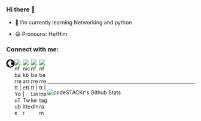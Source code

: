 ### Hi there 👋

<!--
**nfbarrett/nfbarrett** is a ✨ _special_ ✨ repository because its `README.md` (this file) appears on your GitHub profile.-->

<!-- Here are some ideas to get you started: -->
<!-- - 🔭 I’m currently working on ... -->
- 🌱 I’m currently learning Networking and python
<!--- 👯 I’m looking to collaborate on ...-->
<!-- - 🤔 I’m looking for help with ... -->
<!-- - 💬 Ask me about ... -->
<!-- - 📫 How to reach me: ... -->
- 😄 Pronouns: He/Him
<!-- - ⚡ Fun fact: ... -->


### Connect with me:

[<img align="left" alt="nickbarrett.me" width="22px" src="https://raw.githubusercontent.com/iconic/open-iconic/master/svg/globe.svg" />][website]
[<img align="left" alt="nfbarrett | YouTube" width="22px" src="https://cdn.jsdelivr.net/npm/simple-icons@v3/icons/youtube.svg" />][youtube]
[<img align="left" alt="nickbarrett | Twitter" width="22px" src="https://cdn.jsdelivr.net/npm/simple-icons@v3/icons/twitter.svg" />][twitter]
[<img align="left" alt="nfbarrett | LinkedIn" width="22px" src="https://cdn.jsdelivr.net/npm/simple-icons@v3/icons/linkedin.svg" />][linkedin]
[<img align="left" alt="nfbarrett | Instagram" width="22px" src="https://cdn.jsdelivr.net/npm/simple-icons@v3/icons/instagram.svg" />][instagram]

<br />

<br />
<br />

<!-- ### 📺 Latest YouTube Videos -->
<!-- YOUTUBE:START -->

<!-- YOUTUBE:END -->

<!-- ### 📕 Latest Blog Posts -->
<!-- BLOG-POST-LIST:START -->

<!-- BLOG-POST-LIST:END -->
---

<img align="left" alt="codeSTACKr's Github Stats" src="https://github-readme-stats.nfbarrett.vercel.app/api?username=nfbarrett&show_icons=true&hide_border=true" />

[website]: https://nickbarrett.me
[twitter]: https://twitter.com/nickbarrett
[youtube]: https://www.youtube.com/user/nfbarrett1138
[instagram]: https://instagram.com/nfbarrett
[linkedin]: https://linkedin.com/in/nfbarrett

